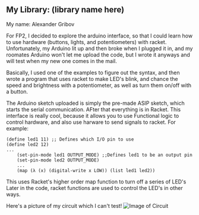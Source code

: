 ## My Library: (library name here)
My name: Alexander Gribov

For FP2, I decided to explore the arduino interface, so that I could learn how to use hardware (buttons, lights, and potentiometers) with racket. Unfortunately, my Arduino lit up and then broke when I plugged it in, and my roomates Arduino won't let me upload the code, but I wrote it anyways and will test when my new one comes in the mail.

Basically, I used one of the examples to figure out the syntax, and then wrote a program that uses racket to make LED's blink, and chance the speed and brightness with a potentiometer, as well as turn them on/off with a button.

The Arduino sketch uploaded is simply the pre-made ASIP sketch, which starts the serial communication. AFter that everything is in Racket. This interface is really cool, because it allows you to use Functional logic to control hardware, and also use harware to send signals to racket. For example:

```
(define led1 11) ;; Defines which I/O pin to use
(define led2 12)
...
    (set-pin-mode led1 OUTPUT_MODE) ;;Defines led1 to be an output pin
    (set-pin-mode led2 OUTPUT_MODE)
    ...
    (map (λ (x) (digital-write x LOW)) (list led1 led2))
```
This uses Racket's higher order map function to turn off a series of LED's Later in the code, racket functions are used to control the LED's in other ways.

Here's a picture of my circuit which I can't test!
![Image of Circuit](/circuit.jpg)
